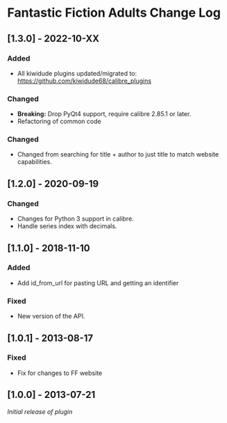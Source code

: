 # Fantastic Fiction Adults Change Log

## [1.3.0] - 2022-10-XX
### Added
- All kiwidude plugins updated/migrated to: https://github.com/kiwidude68/calibre_plugins
### Changed
- **Breaking:** Drop PyQt4 support, require calibre 2.85.1 or later.
- Refactoring of common code
### Changed
- Changed from searching for title + author to just title to match website capabilities.

## [1.2.0] - 2020-09-19
### Changed
- Changes for Python 3 support in calibre.
- Handle series index with decimals.

## [1.1.0] - 2018-11-10
### Added
- Add id_from_url for pasting URL and getting an identifier  
### Fixed
- New version of the API.

## [1.0.1] - 2013-08-17
### Fixed
- Fix for changes to FF website

## [1.0.0] - 2013-07-21
_Initial release of plugin_
